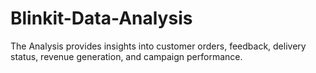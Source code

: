 # Blinkit-Data-Analysis
The Analysis provides insights into customer orders, feedback, delivery status, revenue generation, and campaign performance.
